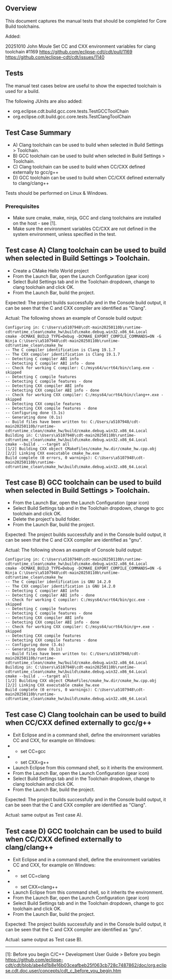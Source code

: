 ## Overview

This document captures the manual tests that should be completed for Core Build toolchains.

Added:

  20251010 John Moule
  Set CC and CXX environment variables for clang toolchain #1169
  https://github.com/eclipse-cdt/cdt/pull/1169
  https://github.com/eclipse-cdt/cdt/issues/1140

## Tests
The manual test cases below are useful to show the expected toolchain is used for a build.

The following JUnits are also added:
-  org.eclipse.cdt.build.gcc.core.tests.TestGCCToolChain
-  org.eclipse.cdt.build.gcc.core.tests.TestClangToolChain

## Test Case Summary
- A) Clang toolchain can be used to build when selected in Build Settings > Toolchain.
- B) GCC toolchain can be used to build when selected in Build Settings > Toolchain.
- C) Clang toolchain can be used to build when CC/CXX defined externally to gcc/g++
- D) GCC toolchain can be used to build when CC/CXX defined externally to clang/clang++

Tests should be performed on Linux & Windows.

### Prerequisites
- Make sure cmake, make, ninja, GCC and clang toolchains are installed on the host - see [1].
- Make sure the environment variables CC/CXX are not defined in the system environment, unless specified in the test.


## Test case A) Clang toolchain can be used to build when selected in Build Settings > Toolchain.
- Create a CMake Hello World project
- From the Launch Bar, open the Launch Configuration (gear icon)
- Select Build Settings tab and in the Toolchain dropdown, change to clang toolchain and click OK.
- From the Launch Bar, build the project.

Expected: The project builds successfully and in the Console build output, it can be seen that the C and CXX compiler are identified as "Clang".

Actual: The following shows an example of Console build output:


    Configuring in: C:\Users\a5107948\cdt-main20250110b\runtime-cdtruntime_clean\cmake_hw\build\cmake.debug.win32.x86_64.Local
    cmake -DCMAKE_BUILD_TYPE=Debug -DCMAKE_EXPORT_COMPILE_COMMANDS=ON -G Ninja C:\Users\a5107948\cdt-main20250110b\runtime-cdtruntime_clean\cmake_hw
    -- The C compiler identification is Clang 19.1.7
    -- The CXX compiler identification is Clang 19.1.7
    -- Detecting C compiler ABI info
    -- Detecting C compiler ABI info - done
    -- Check for working C compiler: C:/msys64/ucrt64/bin/clang.exe - skipped
    -- Detecting C compile features
    -- Detecting C compile features - done
    -- Detecting CXX compiler ABI info
    -- Detecting CXX compiler ABI info - done
    -- Check for working CXX compiler: C:/msys64/ucrt64/bin/clang++.exe - skipped
    -- Detecting CXX compile features
    -- Detecting CXX compile features - done
    -- Configuring done (3.1s)
    -- Generating done (0.1s)
    -- Build files have been written to: C:/Users/a5107948/cdt-main20250110b/runtime-cdtruntime_clean/cmake_hw/build/cmake.debug.win32.x86_64.Local
    Building in: C:\Users\a5107948\cdt-main20250110b\runtime-cdtruntime_clean\cmake_hw\build\cmake.debug.win32.x86_64.Local
    cmake --build . --target all
    [1/2] Building CXX object CMakeFiles/cmake_hw.dir/cmake_hw.cpp.obj
    [2/2] Linking CXX executable cmake_hw.exe
    Build complete (0 errors, 0 warnings): C:\Users\a5107948\cdt-main20250110b\runtime-cdtruntime_clean\cmake_hw\build\cmake.debug.win32.x86_64.Local


## Test case B) GCC toolchain can be used to build when selected in Build Settings > Toolchain.
- From the Launch Bar, open the Launch Configuration (gear icon)
- Select Build Settings tab and in the Toolchain dropdown, change to gcc toolchain and click OK.
- Delete the project's build folder.
- From the Launch Bar, build the project.

Expected: The project builds successfully and in the Console build output, it can be seen that the C and CXX compiler are identified as "gnu".

Actual: The following shows an example of Console build output:

    Configuring in: C:\Users\a5107948\cdt-main20250110b\runtime-cdtruntime_clean\cmake_hw\build\cmake.debug.win32.x86_64.Local
    cmake -DCMAKE_BUILD_TYPE=Debug -DCMAKE_EXPORT_COMPILE_COMMANDS=ON -G Ninja C:\Users\a5107948\cdt-main20250110b\runtime-cdtruntime_clean\cmake_hw
    -- The C compiler identification is GNU 14.2.0
    -- The CXX compiler identification is GNU 14.2.0
    -- Detecting C compiler ABI info
    -- Detecting C compiler ABI info - done
    -- Check for working C compiler: C:/msys64/ucrt64/bin/gcc.exe - skipped
    -- Detecting C compile features
    -- Detecting C compile features - done
    -- Detecting CXX compiler ABI info
    -- Detecting CXX compiler ABI info - done
    -- Check for working CXX compiler: C:/msys64/ucrt64/bin/g++.exe - skipped
    -- Detecting CXX compile features
    -- Detecting CXX compile features - done
    -- Configuring done (3.4s)
    -- Generating done (0.1s)
    -- Build files have been written to: C:/Users/a5107948/cdt-main20250110b/runtime-cdtruntime_clean/cmake_hw/build/cmake.debug.win32.x86_64.Local
    Building in: C:\Users\a5107948\cdt-main20250110b\runtime-cdtruntime_clean\cmake_hw\build\cmake.debug.win32.x86_64.Local
    cmake --build . --target all
    [1/2] Building CXX object CMakeFiles/cmake_hw.dir/cmake_hw.cpp.obj
    [2/2] Linking CXX executable cmake_hw.exe
    Build complete (0 errors, 0 warnings): C:\Users\a5107948\cdt-main20250110b\runtime-cdtruntime_clean\cmake_hw\build\cmake.debug.win32.x86_64.Local



## Test case C) Clang toolchain can be used to build when CC/CXX defined externally to gcc/g++
- Exit Eclipse and in a command shell, define the environment variables CC and CXX, for example on Windows:
- - set CC=gcc
- - set CXX=g++
- Launch Eclipse from this command shell, so it inherits the environment.
- From the Launch Bar, open the Launch Configuration (gear icon)
- Select Build Settings tab and in the Toolchain dropdown, change to clang toolchain and click OK.
- From the Launch Bar, build the project.

Expected: The project builds successfully and in the Console build output, it can be seen that the C and CXX compiler are identified as "Clang".

Actual: same output as Test case A).

## Test case D) GCC toolchain can be used to build when CC/CXX defined externally to clang/clang++
- Exit Eclipse and in a command shell, define the environment variables CC and CXX, for example on Windows:
- - set CC=clang
- - set CXX=clang++
- Launch Eclipse from this command shell, so it inherits the environment.
- From the Launch Bar, open the Launch Configuration (gear icon)
- Select Build Settings tab and in the Toolchain dropdown, change to gcc toolchain and click OK.
- From the Launch Bar, build the project.

Expected: The project builds successfully and in the Console build output, it can be seen that the C and CXX compiler are identified as "gnu".

Actual: same output as Test case B).

----
[1]: Before you begin
C/C++ Development User Guide > Before you begin
https://github.com/eclipse-cdt/cdt/blob/abe4d1b8e16b03ceafbeb25f063cb728c7487862/doc/org.eclipse.cdt.doc.user/concepts/cdt_c_before_you_begin.htm


